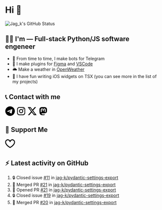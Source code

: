 # Hi 👋

<picture>
  <source media="(prefers-color-scheme: dark)" srcset="https://github-readme-stats.vercel.app/api?username=jag-k&show_icons=true&hide_border=true&count_private=true&theme=dark">
  <img alt="Jag_k's GitHub Status" src="https://github-readme-stats.vercel.app/api?username=jag-k&show_icons=true&hide_border=true&count_private=true&theme=light">
</picture>


## 👨‍💻 I'm — Full-stack Python/JS software engeneer

- 🔭 From time to time, I make bots for Telegram
- 🌱 I make plugins for [Figma](https://figma.com) and [VSCode](https://code.visualstudio.com)
- 🌥️ Make a weather in [OpenWeather](https://openweathermap.org)
- 🕺 I have fun writing iOS widgets on TSX (you can see more in the list of my projects)

## 📞 Contact with me

<!--START_SECTION:links type=connect-->
<a href="https://t.me/jag_k"><picture><source media="(prefers-color-scheme: dark)" srcset="icons/fa6-brands:telegram.dark.png"><img alt="@jag_k on Telegram" src="icons/fa6-brands:telegram.png" width="32px" height="32px"></picture></a>
<a href="https://instagram.com/jag_k_"><picture><source media="(prefers-color-scheme: dark)" srcset="icons/mdi:instagram.dark.png"><img alt="@jag_k_ on Instagram" src="icons/mdi:instagram.png" width="32px" height="32px"></picture></a>
<a href="https://x.com/jag_k_"><picture><source media="(prefers-color-scheme: dark)" srcset="icons/fa6-brands:x-twitter.dark.png"><img alt="@jag_k_ on X (ex-Twitter)" src="icons/fa6-brands:x-twitter.png" width="32px" height="32px"></picture></a>
<a href="https://mastodon.social/@jag_k"><picture><source media="(prefers-color-scheme: dark)" srcset="icons/mdi:mastodon.dark.png"><img alt="@jag_k@mastodon.social" src="icons/mdi:mastodon.png" width="32px" height="32px"></picture></a>
<br/>
<!--END_SECTION:links-->


## 💸 Support Me

<!--START_SECTION:links type=support-->
<a href="https://github.com/sponsors/jag-k"><picture><source media="(prefers-color-scheme: dark)" srcset="icons/simple-icons:githubsponsors.dark.png"><img alt="@jag-k on GitHub Sponsors" src="icons/simple-icons:githubsponsors.png" width="32px" height="32px"></picture></a>
<br/>
<!--END_SECTION:links-->

## :zap: Latest activity on GitHub
  
<!--START_SECTION:activity-->
1. 🔒 Closed issue [#11](https://github.com/jag-k/pydantic-settings-export/issues/11) in [jag-k/pydantic-settings-export](https://github.com/jag-k/pydantic-settings-export)
2. 🎉 Merged PR [#21](https://github.com/jag-k/pydantic-settings-export/pull/21) in [jag-k/pydantic-settings-export](https://github.com/jag-k/pydantic-settings-export)
3. 💪 Opened PR [#21](https://github.com/jag-k/pydantic-settings-export/pull/21) in [jag-k/pydantic-settings-export](https://github.com/jag-k/pydantic-settings-export)
4. 🔒 Closed issue [#19](https://github.com/jag-k/pydantic-settings-export/issues/19) in [jag-k/pydantic-settings-export](https://github.com/jag-k/pydantic-settings-export)
5. 🎉 Merged PR [#20](https://github.com/jag-k/pydantic-settings-export/pull/20) in [jag-k/pydantic-settings-export](https://github.com/jag-k/pydantic-settings-export)
<!--END_SECTION:activity-->
